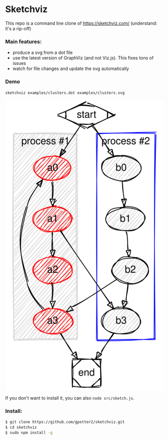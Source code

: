 # Sketchviz

This repo is a command line clone of https://sketchviz.com/ (understand: it's a rip-off)

### Main features:

- produce a svg from a dot file
- use the latest version of GraphViz (and not Viz.js). This fixes tons of issues
- watch for file changes and update the svg automatically

### Demo

```
sketchviz examples/clusters.dot examples/clusters.svg
```

![](./examples/clusters.svg)

If you don't want to install it, you can also `node src/sketch.js`.

### Install:

```bash
$ git clone https://github.com/gpotter2/sketchviz.git
$ cd sketchviz
$ sudo npm install -g
```
